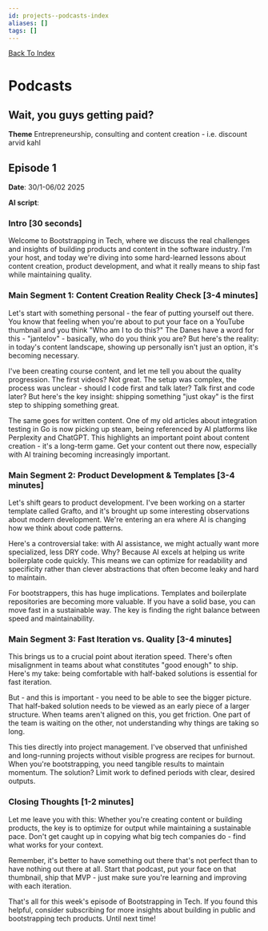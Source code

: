 ```yaml
---
id: projects--podcasts-index
aliases: []
tags: []
---
```


[Back To Index](/projects/index.md)

# Podcasts

## Wait, you guys getting paid?

**Theme**
Entrepreneurship, consulting and content creation - i.e. discount arvid kahl 

## Episode 1

**Date**: 30/1-06/02 2025

**AI script**:
### Intro [30 seconds]
Welcome to Bootstrapping in Tech, where we discuss the real challenges and insights of building products and content in the software industry. I'm your host, and today we're diving into some hard-learned lessons about content creation, product development, and what it really means to ship fast while maintaining quality.

### Main Segment 1: Content Creation Reality Check [3-4 minutes]
Let's start with something personal - the fear of putting yourself out there. You know that feeling when you're about to put your face on a YouTube thumbnail and you think "Who am I to do this?" The Danes have a word for this - "jantelov" - basically, who do you think you are? But here's the reality: in today's content landscape, showing up personally isn't just an option, it's becoming necessary.

I've been creating course content, and let me tell you about the quality progression. The first videos? Not great. The setup was complex, the process was unclear - should I code first and talk later? Talk first and code later? But here's the key insight: shipping something "just okay" is the first step to shipping something great.

The same goes for written content. One of my old articles about integration testing in Go is now picking up steam, being referenced by AI platforms like Perplexity and ChatGPT. This highlights an important point about content creation - it's a long-term game. Get your content out there now, especially with AI training becoming increasingly important.

### Main Segment 2: Product Development & Templates [3-4 minutes]
Let's shift gears to product development. I've been working on a starter template called Grafto, and it's brought up some interesting observations about modern development. We're entering an era where AI is changing how we think about code patterns.

Here's a controversial take: with AI assistance, we might actually want more specialized, less DRY code. Why? Because AI excels at helping us write boilerplate code quickly. This means we can optimize for readability and specificity rather than clever abstractions that often become leaky and hard to maintain.

For bootstrappers, this has huge implications. Templates and boilerplate repositories are becoming more valuable. If you have a solid base, you can move fast in a sustainable way. The key is finding the right balance between speed and maintainability.

### Main Segment 3: Fast Iteration vs. Quality [3-4 minutes]
This brings us to a crucial point about iteration speed. There's often misalignment in teams about what constitutes "good enough" to ship. Here's my take: being comfortable with half-baked solutions is essential for fast iteration.

But - and this is important - you need to be able to see the bigger picture. That half-baked solution needs to be viewed as an early piece of a larger structure. When teams aren't aligned on this, you get friction. One part of the team is waiting on the other, not understanding why things are taking so long.

This ties directly into project management. I've observed that unfinished and long-running projects without visible progress are recipes for burnout. When you're bootstrapping, you need tangible results to maintain momentum. The solution? Limit work to defined periods with clear, desired outputs.

### Closing Thoughts [1-2 minutes]
Let me leave you with this: Whether you're creating content or building products, the key is to optimize for output while maintaining a sustainable pace. Don't get caught up in copying what big tech companies do - find what works for your context.

Remember, it's better to have something out there that's not perfect than to have nothing out there at all. Start that podcast, put your face on that thumbnail, ship that MVP - just make sure you're learning and improving with each iteration.

That's all for this week's episode of Bootstrapping in Tech. If you found this helpful, consider subscribing for more insights about building in public and bootstrapping tech products. Until next time!
